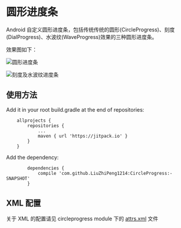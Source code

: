 # 圆形进度条
Android 自定义圆形进度条，包括传统传统的圆形(CircleProgress)、刻度(DialProgress)、水波纹(WaveProgress)效果的三种圆形进度条。

效果图如下：

![圆形进度条](circle.gif)

![刻度及水波纹进度条](dialandwave.gif)

## 使用方法
Add it in your root build.gradle at the end of repositories:
```
	allprojects {
 		repositories {
 			...
 			maven { url 'https://jitpack.io' }
 		}
 	}
```
 Add the dependency:
```
		dependencies {
    	    compile 'com.github.LiuZhiPeng1214:CircleProgress:-SNAPSHOT'
    	}
```

## XML 配置
关于 XML 的配置请见 circleprogress module 下的 [attrs.xml](circleprogress/src/main/res/values/attrs.xml) 文件
